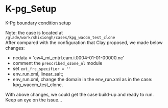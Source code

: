 # K-pg_Setup
K-Pg boundary condition setup  

Note: the case is located at `/glade/work/shixiongh/cases/kpg_waccm_test_clone`  
After compared with the configuration that Clay proposed, we made below changes:
- ncdata = 'cw4_mi_cntrl.cam.i.0004-01-01-00000.nc' 
- comment the `prescribed_ozone_nl` module
- set `ext_frc_specifier = ''`  
- env_run.xml, linear_salt;   
- env_run.xml, change the domain in the env_run.xml as in the case: kpg_waccm_test_clone.   


With above changes, we could get the case build-up and ready to run.  
Keep an eye on the issue...  

